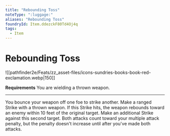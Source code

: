 ```yaml
---
title: "Rebounding Toss"
noteType: ":luggage:"
aliases: "Rebounding Toss"
foundryId: Item.ddezckF80Td4Oj4q
tags:
  - Item
---
```


# Rebounding Toss
![[pathfinder2e/Feats/zz_asset-files/icons-sundries-books-book-red-exclamation.webp|150]]

**Requirements** You are wielding a thrown weapon.

* * *

You bounce your weapon off one foe to strike another. Make a ranged Strike with a thrown weapon. If this Strike hits, the weapon rebounds toward an enemy within 10 feet of the original target. Make an additional Strike against this second target. Both attacks count toward your multiple attack penalty, but the penalty doesn't increase until after you've made both attacks.
